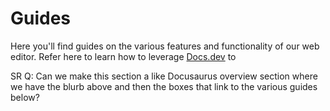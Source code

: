 # Guides

Here you'll find guides on the various features and functionality of our web editor. Refer here to learn how to leverage [Docs.dev](http://Docs.dev) to

SR Q: Can we make this section a like Docusaurus overview section where we have the blurb above and then the boxes that link to the various guides below?
